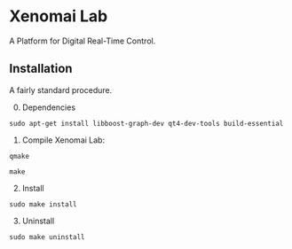 Xenomai Lab
===========

A Platform for Digital Real-Time Control.

Installation
------------

A fairly standard procedure.

0. Dependencies

`sudo apt-get install libboost-graph-dev qt4-dev-tools build-essential`

1. Compile Xenomai Lab:

`qmake`

`make`

2. Install

`sudo make install`

3. Uninstall

`sudo make uninstall`
